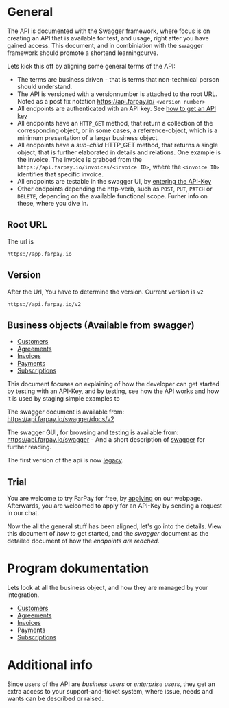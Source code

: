 # General
The API is documented with the Swagger framework, where focus is on creating an API that is available for test, and usage, right after you have gained access. This document, and in combiniation with the swagger framework should promote a shortend learningcurve.

Lets kick this off by aligning some general terms of the API:
* The terms are business driven - that is terms that non-technical person should understand.
* The API is versioned with a versionnumber is attached to the root URL. Noted as a post fix notation https://api.farpay.io/ `<version number>`
* All endpoints are authenticated with an API key. See [how to get an API key](Api-Key-Get.md) 
* All endpoints have an `HTTP_GET` method, that return a collection of the corresponding object, or in some cases, a reference-object, which is a minimum presentation of a larger business object.
* All endpoints have a *sub-child* HTTP_GET method, that returns a single object, that is further elaborated in details and relations. One example is the invoice. The invoice is grabbed from the `https://api.farpay.io/invoices/<invoice ID>`, where the `<invoice ID>` identifies that specific invoice.
* All endpoints are testable in the swagger UI, by [entering the API-Key](API-Key-Input.md)
* Other endpoints depending the http-verb, such as `POST`, `PUT`, `PATCH` or `DELETE`, depending on the available functional scope. Furher info on these, where you dive in.


## Root URL
The url is 
```
https://app.farpay.io
```

## Version
After the Url, You have to determine the version. Current version is `v2`
```
https://api.farpay.io/v2
```

## Business objects (Available from swagger)
* [Customers](https://api.farpay.io/swagger/ui/index#/Customers)
* [Agreements](https://api.farpay.io/swagger/ui/index#/Agreements) 
* [Invoices](https://api.farpay.io/swagger/ui/index#/Invoices) 
* [Payments](https://api.farpay.io/swagger/ui/index#/Payments)
* [Subscriptions](https://api.farpay.io/swagger/ui/index#/Subscriptions)

This document focuses on explaining of how the developer can get started by testing with an API-Key, and by testing, see how the API works and how it is used by staging simple examples to 

The swagger document is available from: https://api.farpay.io/swagger/docs/v2

The swagger GUI, for browsing and testing is available from: https://api.farpay.io/swagger - And a short description of [swagger](http://swagger.io/docs/specification/what-is-swagger/) for further reading.

The first version of the api is now [legacy](README-Legacy.md).

## Trial
You are welcome to try FarPay for free, by [applying](https://www.farpay.io/dk/?showtrial=true) on our webpage. Afterwards, you are welcomed to apply for an API-Key by sending a request in our chat.

Now the all the general stuff has been aligned, let's go into the details. View this document of *how to* get started, and the *swagger* document as the detailed document of how the *endpoints are reached*.

# Program dokumentation
Lets look at all the business object, and how they are managed by your integration.
* [Customers](Customers.md)
* [Agreements](Agreements.md) 
* [Invoices](Invoices.md) 
* [Payments](Payments.md)
* [Subscriptions](Subscriptions.md)

# Additional info
Since users of the API are *business users* or *enterprise users*, they get an extra access to your support-and-ticket system, where issue, needs and wants can be described or raised. 
